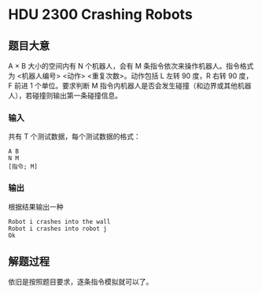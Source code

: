 # HDU 2300 Crashing Robots

## 题目大意

A × B 大小的空间内有 N 个机器人，会有 M 条指令依次来操作机器人。指令格式为 <机器人编号> <动作> <重复次数>。动作包括 L 左转 90 度，R 右转 90 度，F 前进 1 个单位。要求判断 M 指令内机器人是否会发生碰撞（和边界或其他机器人），若碰撞则输出第一条碰撞信息。

### 输入

共有 T 个测试数据，每个测试数据的格式：
```
A B
N M
[指令; M]
```

### 输出

根据结果输出一种

```
Robot i crashes into the wall
Robot i crashes into robot j
Ok
```

## 解题过程

依旧是按照题目要求，逐条指令模拟就可以了。
